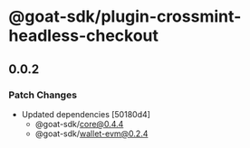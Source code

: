 # @goat-sdk/plugin-crossmint-headless-checkout

## 0.0.2

### Patch Changes

- Updated dependencies [50180d4]
  - @goat-sdk/core@0.4.4
  - @goat-sdk/wallet-evm@0.2.4
